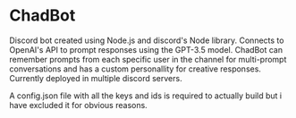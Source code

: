 # ChadBot
Discord bot created using Node.js and discord's Node library. Connects to OpenAI's API to prompt responses using the GPT-3.5 model. 
ChadBot can remember prompts from each specific user in the channel for multi-prompt conversations and has a custom personallity for creative responses. 
Currently deployed in multiple discord servers.

A config.json file with all the keys and ids is required to actually build but i have excluded it for obvious reasons.
